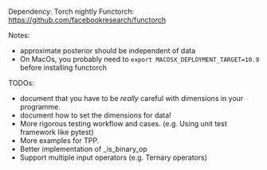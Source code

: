 Dependency:
Torch nightly
Functorch: https://github.com/facebookresearch/functorch

Notes:
- approximate posterior should be independent of data
- On MacOs, you probably need to `export MACOSX_DEPLOYMENT_TARGET=10.9` before installing functorch

TODOs:
- document that you have to be _really_ careful with dimensions in your programme.
- document how to set the dimensions for data!
- More rigorous testing workflow and cases. (e.g. Using unit test framework like pytest)
- More examples for TPP.
- Better implementation of _is_binary_op
- Support multiple input operators (e.g. Ternary operators)